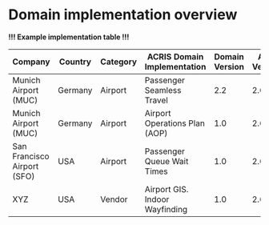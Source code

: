 # Domain implementation overview

**!!! Example implementation table !!!**

| Company | Country | Category | ACRIS Domain Implementation | Domain Version | ASM Version |
| ------- | ------- | -------- | --------------------------- | -------------- | ----------- |
| Munich Airport (MUC) | Germany | Airport | Passenger Seamless Travel | 2.2 | 2.6 |
| Munich Airport (MUC) | Germany | Airport | Airport Operations Plan (AOP) | 1.0 | 2.6 |
| San Francisco Airport (SFO) | USA | Airport | Passenger Queue Wait Times | 1.0 | 2.6 |
| XYZ | USA | Vendor | Airport GIS. Indoor Wayfinding | 1.0 | 2.6 |
